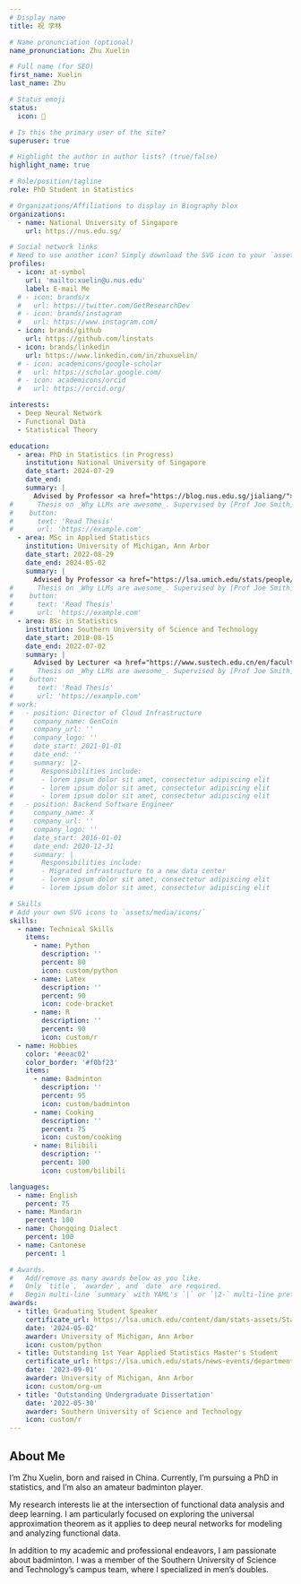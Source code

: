 ```yaml
---
# Display name
title: 祝 学林

# Name pronunciation (optional)
name_pronunciation: Zhu Xuelin

# Full name (for SEO)
first_name: Xuelin
last_name: Zhu

# Status emoji
status:
  icon: 🏸

# Is this the primary user of the site?
superuser: true

# Highlight the author in author lists? (true/false)
highlight_name: true

# Role/position/tagline
role: PhD Student in Statistics

# Organizations/Affiliations to display in Biography blox
organizations:
  - name: National University of Singapore
    url: https://nus.edu.sg/

# Social network links
# Need to use another icon? Simply download the SVG icon to your `assets/media/icons/` folder.
profiles:
  - icon: at-symbol
    url: 'mailto:xuelin@u.nus.edu'
    label: E-mail Me
  # - icon: brands/x
  #   url: https://twitter.com/GetResearchDev
  # - icon: brands/instagram
  #   url: https://www.instagram.com/
  - icon: brands/github
    url: https://github.com/linstats
  - icon: brands/linkedin
    url: https://www.linkedin.com/in/zhuxuelin/
  # - icon: academicons/google-scholar
  #   url: https://scholar.google.com/
  # - icon: academicons/orcid
  #   url: https://orcid.org/

interests:
  - Deep Neural Network
  - Functional Data
  - Statistical Theory

education:
  - area: PhD in Statistics (in Progress)
    institution: National University of Singapore
    date_start: 2024-07-29
    date_end: 
    summary: |
      Advised by Professor <a href="https://blog.nus.edu.sg/jialiang/">Li Jialiang</a>
#      Thesis on _Why LLMs are awesome_. Supervised by [Prof Joe Smith](https://example.com). Presented papers at 5 IEEE conferences with the contributions being published in 2 Springer journals.
#    button:
#      text: 'Read Thesis'
#      url: 'https://example.com'
  - area: MSc in Applied Statistics
    institution: University of Michigan, Ann Arbor
    date_start: 2022-08-29
    date_end: 2024-05-02
    summary: |
      Advised by Professor <a href="https://lsa.umich.edu/stats/people/faculty/thsing.html">Tailen Hsing</a>
#      Thesis on _Why LLMs are awesome_. Supervised by [Prof Joe Smith](https://example.com). Presented papers at 5 IEEE conferences with the contributions being published in 2 Springer journals.
#    button:
#      text: 'Read Thesis'
#      url: 'https://example.com'
  - area: BSc in Statistics
    institution: Southern University of Science and Technology
    date_start: 2018-08-15
    date_end: 2022-07-02
    summary: |
      Advised by Lecturer <a href="https://www.sustech.edu.cn/en/faculties/xucong.html">Xu Cong</a>
#      Thesis on _Why LLMs are awesome_. Supervised by [Prof Joe Smith](https://example.com). Presented papers at 5 IEEE conferences with the contributions being published in 2 Springer journals.
#    button:
#      text: 'Read Thesis'
#      url: 'https://example.com'
# work:
#   - position: Director of Cloud Infrastructure
#     company_name: GenCoin
#     company_url: ''
#     company_logo: ''
#     date_start: 2021-01-01
#     date_end: ''
#     summary: |2-
#       Responsibilities include:
#       - lorem ipsum dolor sit amet, consectetur adipiscing elit
#       - lorem ipsum dolor sit amet, consectetur adipiscing elit
#       - lorem ipsum dolor sit amet, consectetur adipiscing elit
#   - position: Backend Software Engineer
#     company_name: X
#     company_url: ''
#     company_logo: ''
#     date_start: 2016-01-01
#     date_end: 2020-12-31
#     summary: |
#       Responsibilities include:
#       - Migrated infrastructure to a new data center
#       - lorem ipsum dolor sit amet, consectetur adipiscing elit
#       - lorem ipsum dolor sit amet, consectetur adipiscing elit

# Skills
# Add your own SVG icons to `assets/media/icons/`
skills:
  - name: Technical Skills
    items:
      - name: Python
        description: ''
        percent: 80
        icon: custom/python
      - name: Latex
        description: ''
        percent: 90
        icon: code-bracket
      - name: R
        description: ''
        percent: 90
        icon: custom/r
  - name: Hobbies
    color: '#eeac02'
    color_border: '#f0bf23'
    items:
      - name: Badminton
        description: ''
        percent: 95
        icon: custom/badminton
      - name: Cooking
        description: ''
        percent: 75
        icon: custom/cooking
      - name: Bilibili
        description: ''
        percent: 100
        icon: custom/bilibili

languages:
  - name: English
    percent: 75
  - name: Mandarin
    percent: 100
  - name: Chongqing Dialect
    percent: 100
  - name: Cantonese 
    percent: 1

# Awards.
#   Add/remove as many awards below as you like.
#   Only `title`, `awarder`, and `date` are required.
#   Begin multi-line `summary` with YAML's `|` or `|2-` multi-line prefix and indent 2 spaces below.
awards:
  - title: Graduating Student Speaker
    certificate_url: https://lsa.umich.edu/content/dam/stats-assets/StatsPDF/2024-masters-program.pdf
    date: '2024-05-02'
    awarder: University of Michigan, Ann Arbor
    icon: custom/python
  - title: Outstanding 1st Year Applied Statistics Master's Student
    certificate_url: https://lsa.umich.edu/stats/news-events/departmental-awards.html
    date: '2023-09-01'
    awarder: University of Michigan, Ann Arbor
    icon: custom/org-um
  - title: 'Outstanding Undergraduate Dissertation'
    date: '2022-05-30'
    awarder: Southern University of Science and Technology
    icon: custom/r
---
```


## About Me

I’m Zhu Xuelin, born and raised in China. Currently, I’m pursuing a PhD in statistics, and I’m also an amateur badminton player.

My research interests lie at the intersection of functional data analysis and deep learning. I am particularly focused on exploring the universal approximation theorem as it applies to deep neural networks for modeling and analyzing functional data.

In addition to my academic and professional endeavors, I am passionate about badminton. I was a member of the Southern University of Science and Technology’s campus team, where I specialized in men’s doubles.